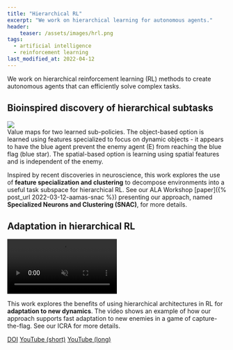 ```yaml
---
title: "Hierarchical RL"
excerpt: "We work on hierarchical learning for autonomous agents."
header:
    teaser: /assets/images/hrl.png
tags:
  - artificial intelligence
  - reinforcement learning
last_modified_at: 2022-04-12
---
```


We work on hierarchical reinforcement learning (RL) methods to create autonomous agents that can efficiently solve complex tasks.

## Bioinspired discovery of hierarchical subtasks

<figure-full-caption>
	<a href="{{ site.url }}{{ site.baseurl }}/assets/images/snac.png"><img src="{{ site.url }}{{ site.baseurl }}/assets/images/snac.png"></a>
	<figcaption>Value maps for two learned sub-policies. The object-based option is learned using features specialized to focus on dynamic objects - it appears to have the blue agent prevent the enemy agent (E) from reaching the blue flag (blue star). The spatial-based option is learning using spatial features and is independent of the enemy.</figcaption>
</figure-full-caption>

Inspired by recent discoveries in neuroscience, this work explores the use of **feature specialization and clustering** to decompose environments into a useful task subspace for hierarchical RL. See our ALA Workshop [paper]({% post_url 2022-03-12-aamas-snac %}) presenting our approach, named **Specialized Neurons and Clustering (SNAC)**, for more details.

<!-- <div class="row">
    <a href="https://doi.org/10.48550/arXiv.2202.07741" class="button_general">arXiv</a>
    <a href="#" class="button_general">GitHub</a>
</div> -->

## Adaptation in hierarchical RL

<video muted autoplay="autoplay" loop="loop" width="50%" controls>
  <source src="/assets/videos/hrl.mp4" type="video/mp4">
</video>

This work explores the benefits of using hierarchical architectures in RL for **adaptation to new dynamics**. The video shows an example of how our approach supports fast adaptation to new enemies in a game of capture-the-flag. See our ICRA for more details.

<div class="row">
    <a href="https://doi.org/10.1109/ICRA40945.2020.9197052" class="button_general">DOI</a>
    <!-- <a href="https://github.com/raide-project/ctf_public" class="button_general">GitHub</a> -->
    <a href="https://youtu.be/BijWGu9xIpU" class="button_general">YouTube (short)</a>
    <a href="https://youtu.be/xzJLUpFknbQ" class="button_general">YouTube (long)</a>
</div>